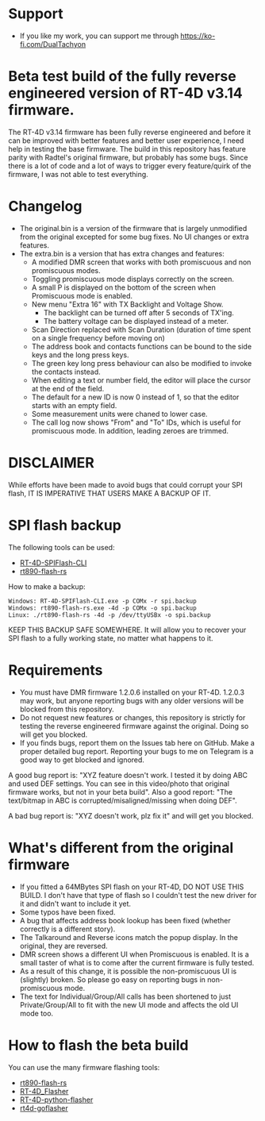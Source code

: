 # Support

* If you like my work, you can support me through https://ko-fi.com/DualTachyon

# Beta test build of the fully reverse engineered version of RT-4D v3.14 firmware.

The RT-4D v3.14 firmware has been fully reverse engineered and before it can be improved with better features and better user experience, I need help in testing the base firmware.
The build in this repository has feature parity with Radtel's original firmware, but probably has some bugs.
Since there is a lot of code and a lot of ways to trigger every feature/quirk of the firmware, I was not able to test everything.

# Changelog

- The original.bin is a version of the firmware that is largely unmodified from the original excepted for some bug fixes. No UI changes or extra features.
- The extra.bin is a version that has extra changes and features:
  - A modified DMR screen that works with both promiscuous and non promiscuous modes.
  - Toggling promiscuous mode displays correctly on the screen.
  - A small P is displayed on the bottom of the screen when Promiscuous mode is enabled.
  - New menu "Extra        16" with TX Backlight and Voltage Show.
    - The backlight can be turned off after 5 seconds of TX'ing.
    - The battery voltage can be displayed instead of a meter.
  - Scan Direction replaced with Scan Duration (duration of time spent on a single frequency before moving on)
  - The address book and contacts functions can be bound to the side keys and the long press keys.
  - The green key long press behaviour can also be modified to invoke the contacts instead.
  - When editing a text or number field, the editor will place the cursor at the end of the field.
  - The default for a new ID is now 0 instead of 1, so that the editor starts with an empty field.
  - Some measurement units were chaned to lower case.
  - The call log now shows "From" and "To" IDs, which is useful for promiscuous mode. In addition, leading zeroes are trimmed.

# DISCLAIMER

While efforts have been made to avoid bugs that could corrupt your SPI flash, IT IS IMPERATIVE THAT USERS MAKE A BACKUP OF IT.

# SPI flash backup

The following tools can be used:
* [RT-4D-SPIFlash-CLI](https://github.com/DualTachyon/rt-4d-spiflash-cli)
* [rt890-flash-rs](https://github.com/bricky149/rt890-flash-rs/releases/tag/1.2.96)

How to make a backup:

```
Windows: RT-4D-SPIFlash-CLI.exe -p COMx -r spi.backup
Windows: rt890-flash-rs.exe -4d -p COMx -o spi.backup
Linux: ./rt890-flash-rs -4d -p /dev/ttyUSBx -o spi.backup
```

KEEP THIS BACKUP SAFE SOMEWHERE. It will allow you to recover your SPI flash to a fully working state, no matter what happens to it.

# Requirements

* You must have DMR firmware 1.2.0.6 installed on your RT-4D. 1.2.0.3 may work, but anyone reporting bugs with any older versions will be blocked from this repository.
* Do not request new features or changes, this repository is strictly for testing the reverse engineered firmware against the original. Doing so will get you blocked.
* If you finds bugs, report them on the Issues tab here on GitHub. Make a proper detailed bug report. Reporting your bugs to me on Telegram is a good way to get blocked and ignored.

A good bug report is: "XYZ feature doesn't work. I tested it by doing ABC and used DEF settings. You can see in this video/photo that original firmware works, but not in your beta build".
Also a good report: "The text/bitmap in ABC is corrupted/misaligned/missing when doing DEF".

A bad bug report is: "XYZ doesn't work, plz fix it" and will get you blocked.

# What's different from the original firmware

* If you fitted a 64MBytes SPI flash on your RT-4D, DO NOT USE THIS BUILD. I don't have that type of flash so I couldn't test the new driver for it and didn't want to include it yet.
* Some typos have been fixed.
* A bug that affects address book lookup has been fixed (whether correctly is a different story).
* The Talkaround and Reverse icons match the popup display. In the original, they are reversed.
* DMR screen shows a different UI when Promiscuous is enabled. It is a small taster of what is to come after the current firmware is fully tested.
 * As a result of this change, it is possible the non-promiscuous UI is (slightly) broken. So please go easy on reporting bugs in non-promiscuous mode.
 * The text for Individual/Group/All calls has been shortened to just Private/Group/All to fit with the new UI mode and affects the old UI mode too.

# How to flash the beta build

You can use the many firmware flashing tools:

* [rt890-flash-rs](https://github.com/bricky149/rt890-flash-rs/releases/tag/1.2.96)
* [RT-4D_Flasher](https://github.com/omegatee/RT-4D_Flasher)
* [RT-4D-python-flasher](https://github.com/fagci/RT-4D-python-flasher)
* [rt4d-goflasher](https://github.com/fagci/rt4d-goflasher)

